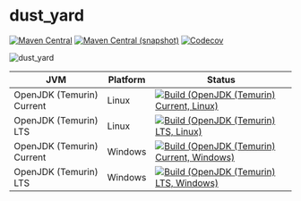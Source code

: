 dust_yard
===

[![Maven Central](https://img.shields.io/maven-central/v/com.io7m.music.kit.dust_yard/com.io7m.music.kit.dust_yard.svg?style=flat-square)](http://search.maven.org/#search%7Cga%7C1%7Cg%3A%22com.io7m.music.kit.dust_yard%22)
[![Maven Central (snapshot)](https://img.shields.io/nexus/s/https/s01.oss.sonatype.org/com.io7m.music.kit.dust_yard/com.io7m.music.kit.dust_yard.svg?style=flat-square)](https://s01.oss.sonatype.org/content/repositories/snapshots/com/io7m/dust_yard/)
[![Codecov](https://img.shields.io/codecov/c/github/io7m/dust_yard.svg?style=flat-square)](https://codecov.io/gh/io7m/dust_yard)

![dust_yard](./src/site/resources/dust_yard.jpg?raw=true)

| JVM | Platform | Status |
|-----|----------|--------|
| OpenJDK (Temurin) Current | Linux | [![Build (OpenJDK (Temurin) Current, Linux)](https://img.shields.io/github/actions/workflow/status/io7m/dust_yard/workflows/main.linux.temurin.current.yml)](https://github.com/io7m/dust_yard/actions?query=workflow%3Amain.linux.temurin.current)|
| OpenJDK (Temurin) LTS | Linux | [![Build (OpenJDK (Temurin) LTS, Linux)](https://img.shields.io/github/actions/workflow/status/io7m/dust_yard/workflows/main.linux.temurin.lts.yml)](https://github.com/io7m/dust_yard/actions?query=workflow%3Amain.linux.temurin.lts)|
| OpenJDK (Temurin) Current | Windows | [![Build (OpenJDK (Temurin) Current, Windows)](https://img.shields.io/github/actions/workflow/status/io7m/dust_yard/workflows/main.windows.temurin.current.yml)](https://github.com/io7m/dust_yard/actions?query=workflow%3Amain.windows.temurin.current)|
| OpenJDK (Temurin) LTS | Windows | [![Build (OpenJDK (Temurin) LTS, Windows)](https://img.shields.io/github/actions/workflow/status/io7m/dust_yard/workflows/main.windows.temurin.lts.yml)](https://github.com/io7m/dust_yard/actions?query=workflow%3Amain.windows.temurin.lts)|
